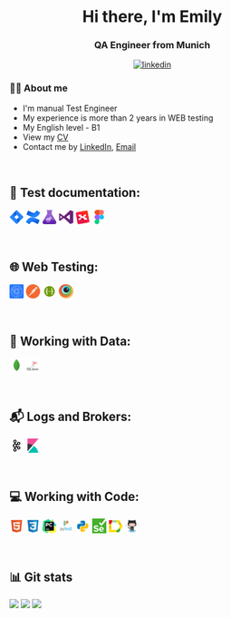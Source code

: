 


<div id="header" align="center">
    <h1>Hi there, I'm Emily</h1>
    <h3>QA Engineer from Munich</h3>
</div>


<div id="socials" align="center">
    <a href="https://www.linkedin.com/in/emily-askarova/">
        <img src="https://img.shields.io/badge/LinkedIn-blue?style=for-the-badge&logo=linkedin&logoColor=white" alt="linkedin"/>
    </a>
</div>


### :raising_hand_woman: About me
- I'm manual Test Engineer
- My experience is more than 2 years in WEB testing
- My English level - B1
- View my [CV]()
- Contact me by [LinkedIn](https://www.linkedin.com/in/emily-askarova/), [Email](mailto:emily.ravilevna@gmail.com)


&#8287;&#8287;&#8287;&#8287;&#8287;
## :scroll: Test documentation:
<p>
    <code><img width="5%" title="Jira" src="images/jira.png"></code>
    <code><img width="5%" title="Confluence" src="images/confluence.png"></code>
    <code><img width="5%" title="Azure Test Plans" src="images/azure_testplans.png"></code>
    <code><img width="5%" title="Microsoft Test Manager" src="images/visualstudio.png"></code>
    <code><img width="5%" title="Xmind" src="images/xmind.png"></code>
    <code><img width="5%" title="Figma" src="images/figma.png"></code>
</p>

&#8287;&#8287;&#8287;&#8287;&#8287;
## :globe_with_meridians: Web Testing:
<p>
    <code><img width="5%" title="Chrome DevTools" src="images/chrome_devtools.png"></code>
    <code><img width="5%" title="Postman" src="images/postman.png"></code>
    <code><img width="5%" title="Swagger" src="images/swagger.png"></code>
    <code><img width="5%" title="BrowserStack" src="images/browserstack.png"></code>
    
    
</p>

&#8287;&#8287;&#8287;&#8287;&#8287;
## :floppy_disk: Working with Data:
<p>
    <code><img width="5%" title="MongoDB" src="images/mongodb.png"></code>
    <code><img width="5%" title="Microsoft SQL" src="images/microsoft_sql.png"></code>
</p>

&#8287;&#8287;&#8287;&#8287;&#8287;
## :mailbox_with_mail: Logs and Brokers:
<p>
    <code><img width="5%" title="Kafka" src="images/kafka.png"></code>
    <code><img width="5%" title="Kibana" src="images/kibana.png"></code>
</p>

&#8287;&#8287;&#8287;&#8287;&#8287;
## :computer: Working with Code:
<p>
    <code><img width="5%" title="HTML" src="images/html.png"></code>
    <code><img width="5%" title="CSS" src="images/css.png"></code>
    <code><img width="5%" title="Pycharm" src="images/pycharm.png"></code>
    <code><img width="5%" title="Pytest" src="images/pytest.png"></code>
    <code><img width="5%" title="Python" src="images/python.png"></code>
    <code><img width="5%" title="Selenium" src="images/selenium.png"></code>
    <code><img width="5%" title="Allure Report" src="images/allure_report.png"></code>
    <code><img width="5%" title="Github" src="images/github_1.png"></code>
</p>


&#8287;&#8287;&#8287;&#8287;&#8287;
## :bar_chart: Git stats
![](http://github-profile-summary-cards.vercel.app/api/cards/stats?username=Emily-code&theme=tokyonight)
![](https://github-readme-stats.vercel.app/api/top-langs/?username=Emily-code&layout=compact&theme=tokyonight)
![](https://github-profile-summary-cards.vercel.app/api/cards/profile-details?username=Emily-code&theme=tokyonight)

